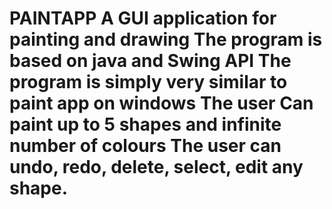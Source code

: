# PAINTAPP A GUI application for painting and drawing The program is based on java and Swing API The program is simply very similar to paint app on windows The user Can paint up to 5 shapes and infinite number of colours The user can undo, redo, delete, select, edit any shape.
